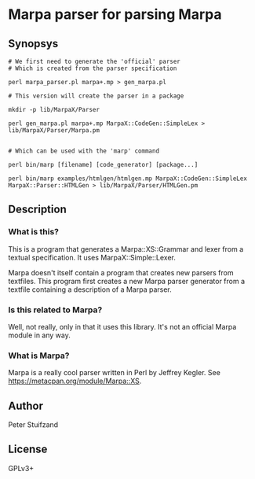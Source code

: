 Marpa parser for parsing Marpa
==============================

Synopsys
--------

    # We first need to generate the 'official' parser
    # Which is created from the parser specification

    perl marpa_parser.pl marpa+.mp > gen_marpa.pl

    # This version will create the parser in a package

    mkdir -p lib/MarpaX/Parser

    perl gen_marpa.pl marpa+.mp MarpaX::CodeGen::SimpleLex > lib/MarpaX/Parser/Marpa.pm


    # Which can be used with the 'marp' command

    perl bin/marp [filename] [code_generator] [package...]

    perl bin/marp examples/htmlgen/htmlgen.mp MarpaX::CodeGen::SimpleLex MarpaX::Parser::HTMLGen > lib/MarpaX/Parser/HTMLGen.pm

Description
-----------

### What is this?

This is a program that generates a Marpa::XS::Grammar and lexer from a textual
specification. It uses MarpaX::Simple::Lexer.

Marpa doesn't itself contain a program that creates new parsers from textfiles.
This program first creates a new Marpa parser generator from a textfile
containing a description of a Marpa parser.

### Is this related to Marpa?

Well, not really, only in that it uses this library. It's not an official Marpa
module in any way.

### What is Marpa?

Marpa is a really cool parser written in Perl by Jeffrey Kegler. See
<https://metacpan.org/module/Marpa::XS>.


Author
------
Peter Stuifzand

License
-------
GPLv3+


